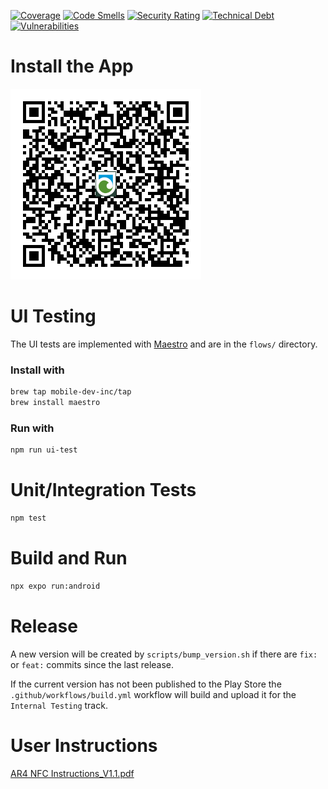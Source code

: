 [![Coverage](https://www.onato.com/AR4-Manager/badge.svg)](https://www.onato.com/AR4-Manager/lcov-report/)
[![Code Smells](https://sonarcloud.io/api/project_badges/measure?project=onato_AR4-Manager&metric=code_smells)](https://sonarcloud.io/summary/new_code?id=onato_AR4-Manager)
[![Security Rating](https://sonarcloud.io/api/project_badges/measure?project=onato_AR4-Manager&metric=security_rating)](https://sonarcloud.io/summary/new_code?id=onato_AR4-Manager)
[![Technical Debt](https://sonarcloud.io/api/project_badges/measure?project=onato_AR4-Manager&metric=sqale_index)](https://sonarcloud.io/summary/new_code?id=onato_AR4-Manager)
[![Vulnerabilities](https://sonarcloud.io/api/project_badges/measure?project=onato_AR4-Manager&metric=vulnerabilities)](https://sonarcloud.io/summary/new_code?id=onato_AR4-Manager)

# Install the App

[![QR Code with Logo](assets/images/qrcode_with_logo.png)](https://play.app.goo.gl/?link=https://play.google.com/store/apps/details?id=com.onato.AR4Manager)

# UI Testing

The UI tests are implemented with [Maestro](https://www.maestro.dev/) and are in the `flows/` directory.

### Install with

```bash
brew tap mobile-dev-inc/tap
brew install maestro
```

### Run with

```bash
npm run ui-test
```

# Unit/Integration Tests

```bash
npm test
```

# Build and Run

```bash
npx expo run:android
```

# Release

A new version will be created by `scripts/bump_version.sh` if there are `fix:` or `feat:` commits since the last release.

If the current version has not been published to the Play Store the `.github/workflows/build.yml` workflow will build and upload it for the `Internal Testing` track.

# User Instructions

[AR4 NFC Instructions_V1.1.pdf](docs/manual/AR4%20NFC%20Instructions_V1.1.pdf)

